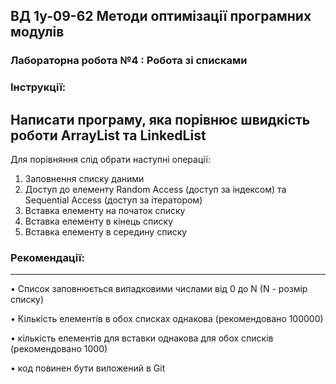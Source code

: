 ## ВД 1у-09-62 Методи оптимізації програмних модулів

### Лабораторна робота №4 : Робота зі списками 

### Інструкції:
Написати програму, яка порівнює швидкість роботи ArrayList та LinkedList
---

Для порівняння слід обрати наступні операції:
1.	Заповнення списку даними
2.	Доступ до елементу Random Access (доступ за індексом) та Sequential Access (доступ за ітератором)
3.	Вставка елементу на початок списку
4.	Вставка елементу в кінець списку
5.	Вставка елементу в середину списку

### Рекомендації: 

---

•	Список заповнюється випадковими числами від 0 до N (N - розмір списку)

•	Кількість елементів в обох списках однакова (рекомендовано 100000)

•	кількість елементів для вставки однакова для обох списків (рекомендовано 1000)

•	код повинен бути виложений в  Git
